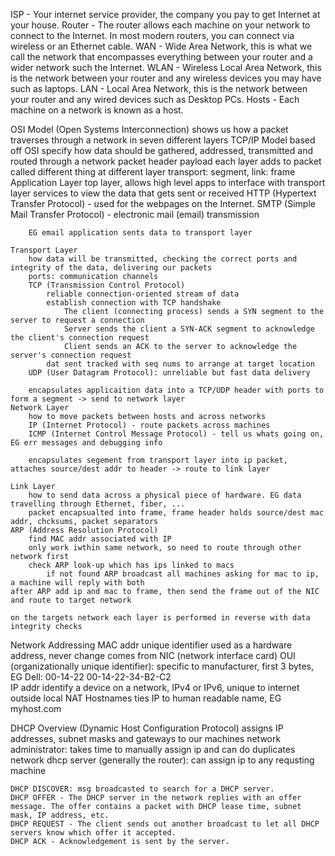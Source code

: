 ISP - Your internet service provider, the company you pay to get Internet at your house.
Router - The router allows each machine on your network to connect to the Internet. In most modern routers, you can connect via wireless or an Ethernet cable.
WAN - Wide Area Network, this is what we call the network that encompasses everything between your router and a wider network such the Internet.
WLAN - Wireless Local Area Network, this is the network between your router and any wireless devices you may have such as laptops.
LAN - Local Area Network, this is the network between your router and any wired devices such as Desktop PCs.
Hosts - Each machine on a network is known as a host.

OSI Model (Open Systems Interconnection)
    shows us how a packet traverses through a network in seven different layers
TCP/IP Model
    based off OSI
    specify how data should be gathered, addressed, transmitted and routed through a network
    packet
        header
        payload
        each layer adds to packet
        called different thing at different layer
            transport: segment, link: frame
    Application Layer
        top layer, allows high level apps to interface with transport layer services to view the data that gets sent or received
        HTTP (Hypertext Transfer Protocol) - used for the webpages on the Internet.
        SMTP (Simple Mail Transfer Protocol) - electronic mail (email) transmission

        EG email application sents data to transport layer

    Transport Layer
        how data will be transmitted, checking the correct ports and integrity of the data, delivering our packets
        ports: communication channels
        TCP (Transmission Control Protocol)
            reliable connection-oriented stream of data
            establish connection with TCP handshake
                The client (connecting process) sends a SYN segment to the server to request a connection
                Server sends the client a SYN-ACK segment to acknowledge the client's connection request
                Client sends an ACK to the server to acknowledge the server's connection request
            dat sent tracked with seq nums to arrange at target location
        UDP (User Datagram Protocol): unreliable but fast data delivery

        encapsulates applicaition data into a TCP/UDP header with ports to form a segment -> send to network layer
    Network Layer
        how to move packets between hosts and across networks
        IP (Internet Protocol) - route packets across machines
        ICMP (Internet Control Message Protocol) - tell us whats going on, EG err messages and debugging info

        encapsulates segement from transport layer into ip packet, attaches source/dest addr to header -> route to link layer

    Link Layer
        how to send data across a physical piece of hardware. EG data travelling through Ethernet, fiber, ...
        packet encapsualted into frame, frame header holds source/dest mac addr, chcksums, packet separators
    ARP (Address Resolution Protocol)
        find MAC addr associated with IP
        only work iwthin same network, so need to route through other network first
        check ARP look-up which has ips linked to macs
            if not found ARP broadcast all machines asking for mac to ip, a machine will reply with both
    after ARP add ip and mac to frame, then send the frame out of the NIC and route to target network
    
    on the targets network each layer is performed in reverse with data integrity checks

Network Addressing
    MAC addr
        unique identifier used as a hardware address, never change
        comes from NIC (network interface card) 
        OUI (organizationally unique identifier): specific to manufacturer, first 3 bytes, EG Dell: 00-14-22 00-14-22-34-B2-C2  
    IP addr
        identify a device on a network, IPv4 or IPv6, unique to internet outside local NAT
    Hostnames
        ties IP to human readable name, EG myhost.com

DHCP Overview (Dynamic Host Configuration Protocol)
    assigns IP addresses, subnet masks and gateways to our machines
    network administrator: takes time to manually assign ip and can do duplicates
    network dhcp server (generally the router): can assign ip to any requsting machine

    DHCP DISCOVER: msg broadcasted to search for a DHCP server.
    DHCP OFFER - The DHCP server in the network replies with an offer message. The offer contains a packet with DHCP lease time, subnet mask, IP address, etc.
    DHCP REQUEST - The client sends out another broadcast to let all DHCP servers know which offer it accepted.
    DHCP ACK - Acknowledgement is sent by the server.
